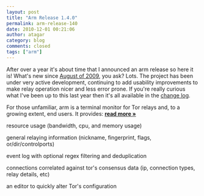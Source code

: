 ```yaml
---
layout: post
title: "Arm Release 1.4.0"
permalink: arm-release-140
date: 2010-12-01 00:21:06
author: atagar
category: blog
comments: closed
tags: ["arm"]
---
```


After over a year it's about time that I announced an arm release so here it is! What's new since [August of 2009](http://archives.seul.org/or/talk/Aug-2009/msg00040.html), you ask? Lots. The project has been under very active development, continuing to add usability improvements to make relay operation nicer and less error prone. If you're really curious what I've been up to this last year then it's all available in the [change log](http://www.atagar.com/arm/log.php).

For those unfamiliar, arm is a terminal monitor for Tor relays and, to a growing extent, end users. It provides: [**read more »**](https://blog.torproject.org/blog/arm-release-140)

resource usage (bandwidth, cpu, and memory usage)

general relaying information (nickname, fingerprint, flags, or/dir/controlports)

event log with optional regex filtering and deduplication

connections correlated against tor's consensus data (ip, connection types, relay details, etc)

an editor to quickly alter Tor's configuration
